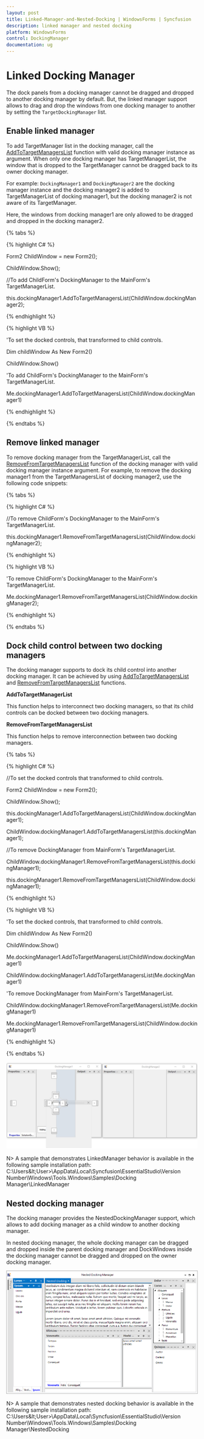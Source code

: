 ```yaml
---
layout: post
title: Linked-Manager-and-Nested-Docking | WindowsForms | Syncfusion
description: linked manager and nested docking
platform: WindowsForms
control: DockingManager
documentation: ug
---
```



# Linked Docking Manager

The dock panels from a docking manager cannot be dragged and dropped to another docking manager by default. But, the linked manager support allows to drag and drop the windows from one docking manager to another by setting the `TargetDockingManager` list.

## Enable linked manager

To add TargetManager list in the docking manager, call the [AddToTargetManagersList](https://help.syncfusion.com/cr/cref_files/windowsforms/tools/Syncfusion.Tools.Windows~Syncfusion.Windows.Forms.Tools.DockingManager~AddToTargetManagersList.html) function with valid docking manager instance as argument. When only one docking manager has TargetManagerList, the window that is dropped to the TargetManager cannot be dragged back to its owner docking manager.

For example: `DockingManager1` and `DockingManager2` are the docking manager instance and the docking manager2 is added to TargetManagerList of docking manager1, but the docking manager2 is not aware of its TargetManager.

Here, the windows from docking manager1 are only allowed to be dragged and dropped in the docking manager2.


{% tabs %}

{% highlight C# %}

Form2 ChildWindow = new Form2();

ChildWindow.Show();

//To add ChildForm's DockingManager to the MainForm's TargetManagerList. 

this.dockingManager1.AddToTargetManagersList(ChildWindow.dockingManager2);

{% endhighlight %}

{% highlight VB %}

'To set the docked controls, that transformed to child controls.

Dim childWindow As New Form2()

ChildWindow.Show()

'To add ChildForm's DockingManager to the MainForm's TargetManagerList.

Me.dockingManager1.AddToTargetManagersList(ChildWindow.dockingManager1)

{% endhighlight %}

{% endtabs %}

## Remove linked manager

To remove docking manager from the TargetManagerList, call the [RemoveFromTargetManagersList](https://help.syncfusion.com/cr/cref_files/windowsforms/tools/Syncfusion.Tools.Windows~Syncfusion.Windows.Forms.Tools.DockingManager~RemoveFromTargetManagersList.html) function of the docking manager with valid docking manager instance argument. For example, to remove the docking manager1 from the TargetManagersList of docking manager2, use the following code snippets:

{% tabs %}

{% highlight C# %}

//To remove ChildForm's DockingManager to the MainForm's TargetManagerList. 

this.dockingManager1.RemoveFromTargetManagersList(ChildWindow.dockingManager2);

{% endhighlight %}

{% highlight VB %}

'To remove ChildForm's DockingManager to the MainForm's TargetManagerList. 

Me.dockingManager1.RemoveFromTargetManagersList(ChildWindow.dockingManager2);

{% endhighlight %}

{% endtabs %}

## Dock child control between two docking managers

The docking manager supports to dock its child control into another docking manager. It can be achieved by using [AddToTargetManagersList](https://help.syncfusion.com/cr/cref_files/windowsforms/tools/Syncfusion.Tools.Windows~Syncfusion.Windows.Forms.Tools.DockingManager~AddToTargetManagersList.html) and [RemoveFromTargetManagersList](https://help.syncfusion.com/cr/cref_files/windowsforms/tools/Syncfusion.Tools.Windows~Syncfusion.Windows.Forms.Tools.DockingManager~RemoveFromTargetManagersList.html) functions.

**AddToTargetManagerList**

This function helps to interconnect two docking managers, so that its child controls can be docked between two docking managers.

**RemoveFromTargetManagersList**

This function helps to remove interconnection between two docking managers.

{% tabs %}

{% highlight C# %}

//To set the docked controls that transformed to child controls.

Form2 ChildWindow = new Form2();

ChildWindow.Show();

this.dockingManager1.AddToTargetManagersList(ChildWindow.dockingManager1);

ChildWindow.dockingManager1.AddToTargetManagersList(this.dockingManager1);
  
//To remove DockingManager from MainForm's TargetManagerList. 

ChildWindow.dockingManager1.RemoveFromTargetManagersList(this.dockingManager1);

this.dockingManager1.RemoveFromTargetManagersList(ChildWindow.dockingManager1);

{% endhighlight %}

{% highlight VB %}

'To set the docked controls, that transformed to child controls.

Dim childWindow As New Form2()

ChildWindow.Show()

Me.dockingManager1.AddToTargetManagersList(ChildWindow.dockingManager1)

ChildWindow.dockingManager1.AddToTargetManagersList(Me.dockingManager1)
  
'To remove DockingManager from MainForm's TargetManagerList. 

ChildWindow.dockingManager1.RemoveFromTargetManagersList(Me.dockingManager1)

Me.dockingManager1.RemoveFromTargetManagersList(ChildWindow.dockingManager1)

{% endhighlight %}

{% endtabs %}

![](Images/LinkedManagerandNestedDocking_img1.jpeg)

N> A sample that demonstrates LinkedManager behavior is available in the following sample installation path:
C:\Users\&lt;User&gt;\AppData\Local\Syncfusion\EssentialStudio\Version Number\Windows\Tools.Windows\Samples\Docking Manager\LinkedManager

## Nested docking manager

The docking manager provides the NestedDockingManager support, which allows to add docking manager as a child window to another docking manager.

In nested docking manager, the whole docking manager can be dragged and dropped inside the parent docking manager and DockWindows inside the docking manager cannot be dragged and dropped on the owner docking manager.

![](Images/NestedDocking.png)

N> A sample that demonstrates nested docking behavior is available in the following sample installation path:
C:\Users\&lt;User&gt;\AppData\Local\Syncfusion\EssentialStudio\Version Number\Windows\Tools.Windows\Samples\Docking Manager\NestedDocking